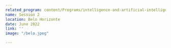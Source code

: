```yaml
---
related_program: content/Programs/intelligence-and-artificial-intelligence.md
name: Session 2
location: Belo Horizonte
date: June 2022
link: ''
image: "/belo.jpeg"

---
```

